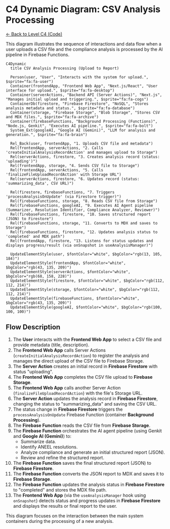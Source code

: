 
# C4 Dynamic Diagram: CSV Analysis Processing

[<- Back to Level C4 (Code)](./index.md)

This diagram illustrates the sequence of interactions and data flow when a user uploads a CSV file and the compliance analysis is processed by the AI pipeline in Firebase Functions.

```mermaid
C4Dynamic
  title CSV Analysis Processing (Upload to Report)

  Person(user, "User", "Interacts with the system for upload.", $sprite="fa:fa-user")
  Container(frontendApp, "Frontend Web App", "Next.js/React", "User interface for upload.", $sprite="fa:fa-desktop")
  Container(serverActions, "Backend API (Server Actions)", "Next.js", "Manages initial upload and triggering.", $sprite="fa:fa-cogs")
  ContainerDb(firestore, "Firebase Firestore", "NoSQL", "Stores analysis metadata and status.", $sprite="fa:fa-database")
  Container(storage, "Firebase Storage", "Blob Storage", "Stores CSV and MDX files.", $sprite="fa:fa-archive")
  Container(firebaseFunctions, "Background Processing (Functions)", "Node.js, Genkit", "Executes AI pipeline.", $sprite="fa:fa-bolt")
  System_Ext(googleAI, "Google AI (Gemini)", "LLM for analysis and generation.", $sprite="fa:fa-brain")

  Rel_Back(user, frontendApp, "1. Uploads CSV file and metadata")
  Rel(frontendApp, serverActions, "2. Calls 'createInitialAnalysisRecordAction' and manages upload to Storage")
  Rel(serverActions, firestore, "3. Creates analysis record (status: 'uploading')")
  Rel(frontendApp, storage, "4. Sends CSV file to Storage")
  Rel(frontendApp, serverActions, "5. Calls 'finalizeFileUploadRecordAction' with Storage URL")
  Rel(serverActions, firestore, "6. Updates record (status: 'summarizing_data', CSV URL)")

  Rel(firestore, firebaseFunctions, "7. Triggers 'processAnalysisOnUpdate' (via Firestore trigger)")
  Rel(firebaseFunctions, storage, "8. Reads CSV file from Storage")
  Rel(firebaseFunctions, googleAI, "9. Executes AI Agent pipeline (Summarizer, Resolution Identifier, Compliance Analyzer, Reviewer)")
  Rel(firebaseFunctions, firestore, "10. Saves structured report (JSON) to Firestore")
  Rel(firebaseFunctions, storage, "11. Converts to MDX and saves to Storage")
  Rel(firebaseFunctions, firestore, "12. Updates analysis status to 'completed' and MDX path")
  Rel(frontendApp, firestore, "13. Listens for status updates and displays progress/result (via onSnapshot in useAnalysisManager)")

  UpdateElementStyle(user, $fontColor="white", $bgColor="rgb(13, 105, 184)")
  UpdateElementStyle(frontendApp, $fontColor="white", $bgColor="rgb(43, 135, 209)")
  UpdateElementStyle(serverActions, $fontColor="white", $bgColor="rgb(68, 158, 228)")
  UpdateElementStyle(firestore, $fontColor="white", $bgColor="rgb(112, 112, 214)")
  UpdateElementStyle(storage, $fontColor="white", $bgColor="rgb(112, 112, 214)")
  UpdateElementStyle(firebaseFunctions, $fontColor="white", $bgColor="rgb(43, 135, 209)")
  UpdateElementStyle(googleAI, $fontColor="white", $bgColor="rgb(100, 100, 100)")
```

## Flow Description

1.  The **User** interacts with the **Frontend Web App** to select a CSV file and provide metadata (title, description).
2.  The **Frontend Web App** calls Server Actions (`createInitialAnalysisRecordAction`) to register the analysis and manages the direct upload of the CSV file to Firebase Storage.
3.  The **Server Action** creates an initial record in **Firebase Firestore** with status "uploading".
4.  The **Frontend Web App** completes the CSV file upload to **Firebase Storage**.
5.  The **Frontend Web App** calls another Server Action (`finalizeFileUploadRecordAction`) with the file's Storage URL.
6.  The **Server Action** updates the analysis record in **Firebase Firestore**, changing the status to "summarizing_data" and saving the CSV URL.
7.  The status change in **Firebase Firestore** triggers the `processAnalysisOnUpdate` Firebase Function (container **Background Processing**).
8.  The **Firebase Function** reads the CSV file from **Firebase Storage**.
9.  The **Firebase Function** orchestrates the AI agent pipeline (using Genkit and **Google AI (Gemini)**) to:
    *   Summarize data.
    *   Identify ANEEL resolutions.
    *   Analyze compliance and generate an initial structured report (JSON).
    *   Review and refine the structured report.
10. The **Firebase Function** saves the final structured report (JSON) to **Firebase Firestore**.
11. The **Firebase Function** converts the JSON report to MDX and saves it to **Firebase Storage**.
12. The **Firebase Function** updates the analysis status in **Firebase Firestore** to "completed" and stores the MDX file path.
13. The **Frontend Web App** (via the `useAnalysisManager` hook using `onSnapshot`) detects status and progress updates in **Firebase Firestore** and displays the results or final report to the user.

This diagram focuses on the interaction between the main system containers during the processing of a new analysis.

    